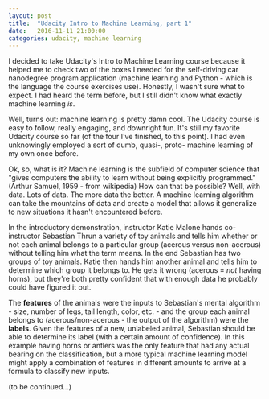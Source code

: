 ```yaml
---
layout: post
title:  "Udacity Intro to Machine Learning, part 1"
date:   2016-11-11 21:00:00 
categories: udacity, machine learning
---
```


I decided to take Udacity's Intro to Machine Learning course because it helped me to check two of the boxes I needed for the self-driving car nanodegree program application (machine learning and Python - which is the language the course exercises use). Honestly, I wasn't sure what to expect. I had heard the term before, but I still didn't know what exactly machine learning *is*.

Well, turns out: machine learning is pretty damn cool. The Udacity course is easy to follow, really engaging, and downright fun. It's still my favorite Udacity course so far (of the four I've finished, to this point). I had even unknowingly employed a sort of dumb, quasi-, proto- machine learning of my own once before. 

Ok, so, what is it? Machine learning is the subfield of computer science that "gives computers the ability to learn without being explicitly programmed." (Arthur Samuel, 1959 - from wikipedia) How can that be possible? Well, with data. Lots of data. The more data the better. A machine learning algorithm can take the mountains of data and create a model that allows it generalize to new situations it hasn't encountered before. 

In the introductory demonstration, instructor Katie Malone hands co-instructor Sebastian Thrun a variety of toy animals and tells him whether or not each animal belongs to a particular group (acerous versus non-acerous) without telling him what the term means. In the end Sebastian has two groups of toy animals. Katie then hands him another animal and tells him to determine which group it belongs to. He gets it wrong (acerous = *not* having horns), but they're both pretty confident that with enough data he probably could have figured it out.

The **features** of the animals were the inputs to Sebastian's mental algorithm - size, number of legs, tail length, color, etc. - and the group each animal belongs to (acerous/non-acerous - the output of the algorithm) were the **labels**. Given the features of a new, unlabeled animal, Sebastian should be able to determine its label (with a certain amount of confidence). In this example having horns or antlers was the only feature that had any actual bearing on the classification, but a more typical machine learning model might apply a combination of features in different amounts to arrive at a formula to classify new inputs.

(to be continued...)
